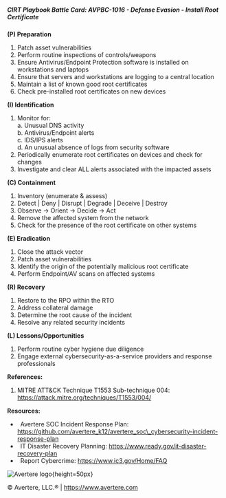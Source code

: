 ##### CIRT Playbook Battle Card: **AVPBC-1016 - Defense Evasion - Install Root Certificate**

**(P) Preparation**

1.  Patch asset vulnerabilities
2.  Perform routine inspections of controls/weapons
3.  Ensure Antivirus/Endpoint Protection software is installed on workstations and laptops
4.  Ensure that servers and workstations are logging to a central location
5.  Maintain a list of known good root certificates
6.  Check pre-installed root certificates on new devices

**(I) Identification**

1.  Monitor for:  
    a. Unusual DNS activity  
    b. Antivirus/Endpoint alerts  
    c. IDS/IPS alerts  
    d. An unusual absence of logs from security software
2.  Periodically enumerate root certificates on devices and check for changes
3.  Investigate and clear ALL alerts associated with the impacted assets

**(C) Containment**

1.  Inventory (enumerate & assess)
2.  Detect | Deny | Disrupt | Degrade | Deceive | Destroy
3.  Observe -> Orient -> Decide -> Act
4.  Remove the affected system from the network
5.  Check for the presence of the root certificate on other systems

**(E) Eradication**

1.  Close the attack vector
2.  Patch asset vulnerabilities
3.  Identify the origin of the potentially malicious root certificate
4.  Perform Endpoint/AV scans on affected systems

**(R) Recovery**

1.  Restore to the RPO within the RTO
2.  Address collateral damage
3.  Determine the root cause of the incident
4.  Resolve any related security incidents

**(L) Lessons/Opportunities**

1.  Perform routine cyber hygiene due diligence
2.  Engage external cybersecurity-as-a-service providers and response professionals

**References:**

1.  MITRE ATT&CK Technique T1553 Sub-technique 004: https://attack.mitre.org/techniques/T1553/004/

**Resources:**

*    Avertere SOC Incident Response Plan: https://github.com/avertere_k12/avertere_soc\_cybersecurity-incident-response-plan
*    IT Disaster Recovery Planning: https://www.ready.gov/it-disaster-recovery-plan
*    Report Cybercrime: https://www.ic3.gov/Home/FAQ

![Avertere logo](https://example.com/averttere-logo.jpg){height=50px}

  
© Avertere, LLC.® | https://www.avertere.com
